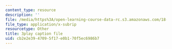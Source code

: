 ```yaml
---
content_type: resource
description: ''
file: /media/https%3A/open-learning-course-data-rc.s3.amazonaws.com/18-06sc-linear-algebra-fall-2011/cb2e2e3947095f17e0b170f5ec6986b7_QuZL5IKpO_U.srt
file_type: application/x-subrip
resourcetype: Other
title: 3play caption file
uid: cb2e2e39-4709-5f17-e0b1-70f5ec6986b7
---
```

